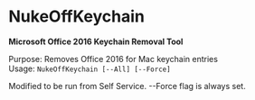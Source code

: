 # NukeOffKeychain
<b>Microsoft Office 2016 Keychain Removal Tool</b>

Purpose: Removes Office 2016 for Mac keychain entries</br>
Usage: `NukeOffKeychain [--All] [--Force]`</br>

Modified to be run from Self Service. --Force flag is always set. 